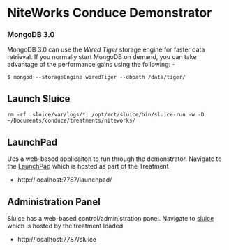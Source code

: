 # NiteWorks Conduce Demonstrator

### MongoDB 3.0
MongoDB 3.0 can use the *Wired Tiger* storage engine for faster data retrieval.  If you normally start MongoDB on demand, you can take advantage of the performance gains using the following: -
```
$ mongod --storageEngine wiredTiger --dbpath /data/tiger/
```

## Launch Sluice
```
rm -rf .sluice/var/logs/*; /opt/mct/sluice/bin/sluice-run -w -D  ~/Documents/conduce/treatments/niteworks/
```

## LaunchPad
Ues a web-based applicaiton to run through the demonstrator.  Navigate to the [LaunchPad] which is hosted as part of the Treatment

 - http://localhost:7787/launchpad/

## Administration Panel
Sluice has a web-based control/administration panel.  Navigate to [sluice] which is hosted by the treatment loaded

 - http://localhost:7787/sluice

[LaunchPad]:http://localhost:7787/launchpad/
[sluice]:http://localhost:7787/sluice